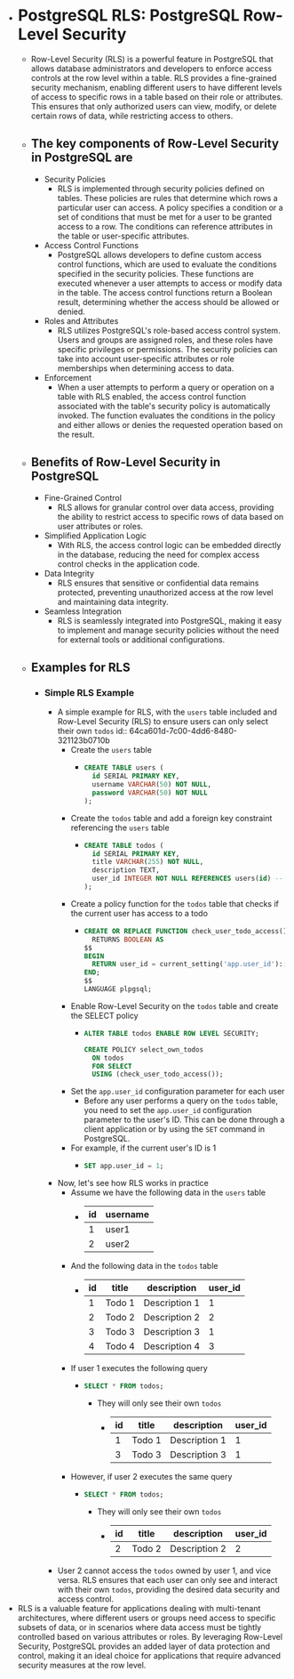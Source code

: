 - # PostgreSQL RLS: PostgreSQL Row-Level Security
	- Row-Level Security (RLS) is a powerful feature in PostgreSQL that allows database administrators and developers to enforce access controls at the row level within a table. RLS provides a fine-grained security mechanism, enabling different users to have different levels of access to specific rows in a table based on their role or attributes. This ensures that only authorized users can view, modify, or delete certain rows of data, while restricting access to others.
	- ## The key components of Row-Level Security in PostgreSQL are
		- Security Policies
			- RLS is implemented through security policies defined on tables. These policies are rules that determine which rows a particular user can access. A policy specifies a condition or a set of conditions that must be met for a user to be granted access to a row. The conditions can reference attributes in the table or user-specific attributes.
		- Access Control Functions
			- PostgreSQL allows developers to define custom access control functions, which are used to evaluate the conditions specified in the security policies. These functions are executed whenever a user attempts to access or modify data in the table. The access control functions return a Boolean result, determining whether the access should be allowed or denied.
		- Roles and Attributes
			- RLS utilizes PostgreSQL's role-based access control system. Users and groups are assigned roles, and these roles have specific privileges or permissions. The security policies can take into account user-specific attributes or role memberships when determining access to data.
		- Enforcement
			- When a user attempts to perform a query or operation on a table with RLS enabled, the access control function associated with the table's security policy is automatically invoked. The function evaluates the conditions in the policy and either allows or denies the requested operation based on the result.
	- ## Benefits of Row-Level Security in PostgreSQL
		- Fine-Grained Control
			- RLS allows for granular control over data access, providing the ability to restrict access to specific rows of data based on user attributes or roles.
		- Simplified Application Logic
			- With RLS, the access control logic can be embedded directly in the database, reducing the need for complex access control checks in the application code.
		- Data Integrity
			- RLS ensures that sensitive or confidential data remains protected, preventing unauthorized access at the row level and maintaining data integrity.
		- Seamless Integration
			- RLS is seamlessly integrated into PostgreSQL, making it easy to implement and manage security policies without the need for external tools or additional configurations.
	- ## Examples for RLS
		- ### Simple RLS Example
			- A simple example for RLS, with the `users` table included and Row-Level Security (RLS) to ensure users can only select their own `todos`
			  id:: 64ca601d-7c00-4dd6-8480-321123b0710b
				- Create the `users` table
					- ```sql
					  CREATE TABLE users (
					  	id SERIAL PRIMARY KEY,
					  	username VARCHAR(50) NOT NULL,
					  	password VARCHAR(50) NOT NULL
					  );
					  ```
				- Create the `todos` table and add a foreign key constraint referencing the `users` table
					- ```sql
					  CREATE TABLE todos (
					  	id SERIAL PRIMARY KEY,
					  	title VARCHAR(255) NOT NULL,
					  	description TEXT,
					  	user_id INTEGER NOT NULL REFERENCES users(id) -- Foreign key referencing the `users` table
					  );
					  ```
				- Create a policy function for the `todos` table that checks if the current user has access to a todo
					- ```sql
					  CREATE OR REPLACE FUNCTION check_user_todo_access()
					    RETURNS BOOLEAN AS
					  $$
					  BEGIN
					    RETURN user_id = current_setting('app.user_id')::INTEGER;
					  END;
					  $$
					  LANGUAGE plpgsql;
					  ```
				- Enable Row-Level Security on the `todos` table and create the SELECT policy
					- ```sql
					  ALTER TABLE todos ENABLE ROW LEVEL SECURITY;
					  
					  CREATE POLICY select_own_todos
					    ON todos
					    FOR SELECT
					    USING (check_user_todo_access());
					  ```
				- Set the `app.user_id` configuration parameter for each user
					- Before any user performs a query on the `todos` table, you need to set the `app.user_id` configuration parameter to the user's ID. This can be done through a client application or by using the `SET` command in PostgreSQL.
				- For example, if the current user's ID is 1
					- ```sql
					  SET app.user_id = 1;
					  ```
			- Now, let's see how RLS works in practice
				- Assume we have the following data in the `users` table
					- | id | username   |
					  |----|------------|
					  | 1  | user1      |
					  | 2  | user2      |
				- And the following data in the `todos` table
					- | id | title         | description     | user_id |
					  |----|---------------|-----------------|---------|
					  | 1  | Todo 1        | Description 1   | 1       |
					  | 2  | Todo 2        | Description 2   | 2       |
					  | 3  | Todo 3        | Description 3   | 1       |
					  | 4  | Todo 4        | Description 4   | 3       |
				- If user 1 executes the following query
					- ```sql
					  SELECT * FROM todos;
					  ```
						- They will only see their own `todos`
							- | id | title         | description     | user_id |
							  |----|---------------|-----------------|---------|
							  | 1  | Todo 1        | Description 1   | 1       |
							  | 3  | Todo 3        | Description 3   | 1       |
				- However, if user 2 executes the same query
					- ```sql
					  SELECT * FROM todos;
					  ```
						- They will only see their own `todos`
							- | id | title         | description     | user_id |
							  |----|---------------|-----------------|---------|
							  | 2  | Todo 2        | Description 2   | 2       |
			- User 2 cannot access the `todos` owned by user 1, and vice versa. RLS ensures that each user can only see and interact with their own `todos`, providing the desired data security and access control.
- RLS is a valuable feature for applications dealing with multi-tenant architectures, where different users or groups need access to specific subsets of data, or in scenarios where data access must be tightly controlled based on various attributes or roles. By leveraging Row-Level Security, PostgreSQL provides an added layer of data protection and control, making it an ideal choice for applications that require advanced security measures at the row level.